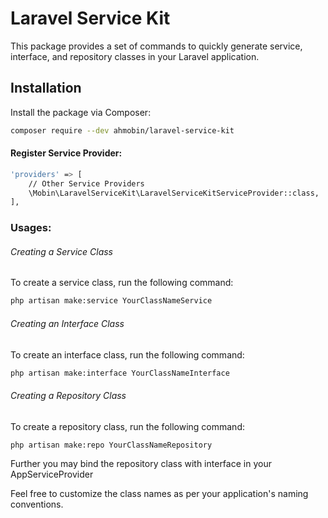 # Laravel Service Kit

This package provides a set of commands to quickly generate service, interface, and repository classes in your Laravel application.

## Installation

Install the package via Composer:

```bash
composer require --dev ahmobin/laravel-service-kit
```

#### Register Service Provider:
```bash
'providers' => [
    // Other Service Providers
    \Mobin\LaravelServiceKit\LaravelServiceKitServiceProvider::class,
],
```

### Usages:

###### Creating a Service Class
To create a service class, run the following command:
```bash
php artisan make:service YourClassNameService
```

###### Creating an Interface Class
To create an interface class, run the following command:
```bash
php artisan make:interface YourClassNameInterface
```

###### Creating a Repository Class
To create a repository class, run the following command:
```bash
php artisan make:repo YourClassNameRepository
```

Further you may bind the repository class with interface in your AppServiceProvider

Feel free to customize the class names as per your application's naming conventions.
